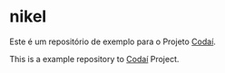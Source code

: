 # nikel

Este é um repositório de exemplo para o Projeto [Codaí](https://codai.growdev.com.br/).

This is a example repository to [Codaí](https://codai.growdev.com.br/) Project.

